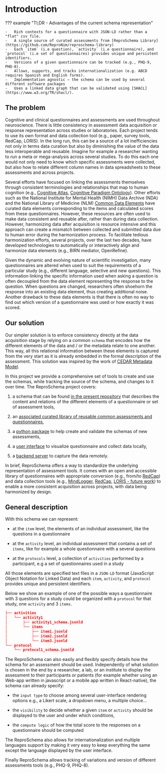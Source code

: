# Introduction

??? example "Tl;DR - Advantages of the current schema representation"

    -   Rich contexts for a questionnaire with JSON-LD rather than a "flat" csv file.
    -   A single source of curated assessments from [ReproSchema Library](https://github.com/ReproNim/reproschema-library)
    -   Each `item` (i.e question), `activity` (i.e questionnaire), and `protocol` (i.e set of questionnaires) provides unique and persistent identifiers.
    -   Versions of a given questionnaire can be tracked (e.g., PHQ-9, PHQ-8).
    -   Allows, supports, and tracks internationalization (e.g. ABCD requires Spanish and English forms).
    -   Implementation agnostic – the schema can be used by several different software packages
    -   Uses a linked data graph that can be validated using [SHACL](https://www.w3.org/TR/shacl/).

## The problem

Cognitive and clinical questionnaires and assessments are used throughout
neuroscience. There is little consistency in assessment data acquisition or response
representation across studies or laboratories. Each project tends to use its own
format and data collection tool (e.g., paper, survey tools, RedCap, LORIS). In the
long run, this can be a source of a lot inefficiencies not only in terms data
curation but also by diminishing the value of the data less interoperable and
reusable. Imagine for example a researcher wanting to run a meta or mega-analysis
across several studies. To do this each one would not only need to know which
specific assessments were collected, but also how to relate different column names in
data spreadsheets to these assessments and across projects.

Several efforts have focused on linking the assessments themselves
through consistent terminologies and relationships that map to human cognition
(e.g., [Cognitive Atlas](https://www.cognitiveatlas.org/),
[Cognitive Paradigm Ontology](http://www.cogpo.org/)). Other efforts such as the
National Institute for Mental Health (NIMH) Data Archive (NDA) and the National
Library of Medicine (NLM) [Common Data Elements](https://www.nlm.nih.gov/cde/index.html)
have curated data elements corresponding to the items and calculated scores from
these questionnaires. However, these resources are often used to make data
consistent and reusable after, rather than during data collection. However,
harmonizing data after acquisition is resource intensive and this approach can
create a mismatch between collected and submitted data due to human error during
the harmonization process. To facilitate tedious harmonization efforts, several
projects, over the last two decades, have developed technologies to automatically
or interactively align and harmonize data elements (e.g., BIRN mediator, OpenRefine).

Given the dynamic and evolving nature of scientific investigation, many
questionnaires are altered when used to suit the requirements of a particular
study (e.g., different language, selective and new questions). This information
linking the specific information used when asking a question is often decoupled
from the data element representing the response to the question. When questions
are changed, researchers often shoehorn the response into an existing data
element, thus creating additional noise. Another drawback to these data elements
is that there is often no way to find out which version of a questionnaire was
used or how exactly it was scored.

## Our solution

Our simpler solution is to enforce consistency directly at the data acquisition
stage by relying on a common `schema` that encodes how the different elements of
the data and / or the metadata relate to one another. This way, all this relational
information between these elements is captured from the very start as it is already
embedded in the formal description of the assessment. This solution was inspired
by the work of [CEDAR Metadata Model](https://more.metadatacenter.org/tools-training/outreach/cedar-template-model).

In this project we provide a comprehensive set of tools to create and use the
schemas, while tracking the source of the schema, and changes to it over time.
The ReproSchema project covers:

1.  a schema that can be found [in the present repository](https://github.com/ReproNim/reproschema)
    that describes the content and relations of the different elements of a questionnaire or set of assessment tools,

1.  an [associated curated library of reusable common assessments and questionnaires](https://github.com/ReproNim/reproschema-library),

1.  a [python package](https://github.com/ReproNim/reproschema-py) to help create and validate the schemas of new assessments,

1.  a [user interface](https://github.com/ReproNim/reproschema-ui) to visualize questionnaire and collect data locally,

1.  a [backend server](https://github.com/sensein/voice-backend) to capture the data remotely.

In brief, ReproSchema offers a way to standardize the underlying representation
of assessment tools. It comes with an open and accessible library of questionnaires
with appropriate conversion (e.g., from/to [RedCap](https://www.project-redcap.org/))
and data collection tools (e.g., [MindLogger](https://mindlogger.org/),
[RedCap](https://www.project-redcap.org/), [LORIS - future work](https://loris.ca))
to enable a more consistent acquisition across projects, with data being
harmonized by design.

## General description

With this schema we can represent:

-   at the `item` level, the elements of an individual assessment,
    like the questions in a questionnaire

-   at the `activity` level, an individual assessment that contains a set of `items`,
    like for example a whole questionnaire with a several questions

-   at the `protocols` level, a collection of `activities` performed by a participant,
    e.g a set of questionnaires used in a study

All those elements are specified text files in a `JSON-LD` format (JavaScript
Object Notation for Linked Data) and each `item`, `activity`, and `protocol` provides
unique and persistent identifiers.

Below we show an example of one of the possible ways a questionnaire with 3 questions
for a study could be organized with a `protocol` for that study, one `activity`
and 3 `items`.

```json
├── activities
│   └── activity1
│       ├── activity1_schema.jsonld
│       └── items
│           ├── item1.jsonld
│           ├── item2.jsonld
│           └── item3.jsonld
└── protocol
    └── protocol1_schema.jsonld
```

The ReproSchema can also easily and flexibly specify details how the schema
for an assessment should be used. Independently of what solution is chosen in the
end by a researcher, a lab, or an institute to display the assessment to their
participants or patients (for example whether using an Web-app written in javascript
or a mobile app written in React-native), the schema can already specify:

-   the `input type` to choose among several user-interface rendering options e.g.,
    a Likert scale, a dropdown menu, a multiple choice...

-   the `visibility` to decide whether a given `item` or `activity` should be
    displayed to the user and under which conditions,

-   the `compute logic` of how the total score to the responses on a questionnaire
    should be computed

The ReproSchema also allows for internationalization and multiple languages support
by making it very easy to keep everything the same
except the language displayed by the user interface.

Finally ReproSchema allows tracking of variations and version of different assessments
tools (e.g., PHQ-9, PHQ-8).
